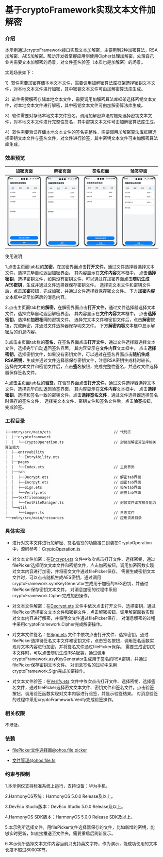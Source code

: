 # 基于cryptoFramework实现文本文件加解密

### 介绍
本示例通过cryptoFramework接口实现文本加解密，主要用到2种加密算法，RSA加解密、AES加解密。帮助开发者掌握应用侧使用Cipher处理加解密，处理自己业务需要文本加解密的场景，对文件签名验签（本质也是加解密）的场景。

实现场景如下：

1）软件需要加密存储本地文本文件，需要调用加解密算法库框架选择密钥文本文件，对本地文本文件进行加密，其中密钥文本文件可由加解密算法库生成。

2）软件需要解密存储本地文本文件，需要调用加解密算法库框架选择密钥文本文件，对本地文本文件进行解密，其中密钥文本文件可由加解密算法库生成。

3）软件需要对存储本地文本文件签名，调用加解密算法库框架选择密钥文本文件，对本地文本文件进行完整性签名，其中密钥文本文件可由加解密算法库生成。

4）软件需要验证存储本地文本文件的签名完整性，需要调用加解密算法库框架选择密钥文本文件与签名文件，对文件进行验签，其中密钥文本文件可由加解密算法库生成。

### 效果预览

| 加密页面                                | 解密页面                                 | 签名页面                              | 验签界面                                |
|-------------------------------------|--------------------------------------|-----------------------------------|-------------------------------------|
| ![](screenshots/device/encrypt.png) | ![](screenshots/device/decrypt.png) | ![](screenshots/device/sign.png) | ![](screenshots/device/verify.png) |

使用说明

1.点击主页面tab栏的**加密**，在加密界面点击**打开文件**，通过文件选择器选择文本文件，选择完毕自动返回加密界面，
其内容显示在**文件内容**文本框中，
点击**选择密钥**，选择密钥文件，如果没有密钥文件，可以通过在加密界面点击**随机生成AES密钥**，生成并通过文件选择器保存密钥文件。
选择完文本文件和密钥文件后，点击**加密**按钮，完成加密，并通过文件选择器保存密文文件。
下方**加密内容**文本框中显示加密后的消息内容。

2.点击主页面tab栏的**解密**，在解密界面点击**打开文件**，通过文件选择器选择文本文件，选择完毕自动返回解密界面，
其内容显示在**文件内容**文本框中，
点击**选择密钥**，选择和**加密相同**的密钥文件。
选择完文本文件和密钥文件后，点击**解密**按钮，完成解密，并通过文件选择器保存明文文件。
下方**解密内容**文本框中显示解密后的消息内容。

3.点击主页面tab栏的**签名**，在签名界面点击**打开文件**，通过文件选择器选择文本文件，选择完毕自动返回签名界面，
其内容显示在**文件内容**文本框中，
点击**选择密钥**，选择密钥文件，如果没有密钥文件，可以通过在签名界面点击**随机生成RSA密钥**，生成并通过文件选择器保存密钥文件，注意RSA密钥生成耗时较长。
选择完文本文件和密钥文件后，点击**签名**按钮，完成完整性签名，并通过文件选择器保存签名文件。

4.点击主页面tab栏的**验签**，在验签界面点击**打开文件**，通过文件选择器选择文本文件，选择完毕自动返回验签界面，
其内容显示在**文件内容**文本框中，
点击**选择密钥**，选择和签名一致的密钥文件。点击**选择签名文件**，通过文件选择器选择签名时保存的签名文件，
选择完文本文件、密钥文件和签名文件后，点击**验签**按钮，完成验签。

### 工程目录

```
├──entry/src/main/ets                             // 代码区
│  ├──cryptoframework
│  │  └──CryptoOperation.ts                       // 封装加解密算法库相关算法能力
│  ├──entryability
│  │  └──EntryAbility.ets       
│  ├──pages
│  │  └──Index.ets                                // 主页界面
│  ├──tab
│  │  ├──Decrypt.ets                              // 解密tab界面
│  │  ├──Encrpyt.ets                              // 加密tab界面
│  │  ├──Sign.ets                                 // 签名tab界面
│  │  └──Verify.ets                               // 验签tab界面
│  ├──textfilemanager
│  │  └──TextFileManager.ts                       // 封装文件读写相关能力
│  └──util
│     └──Logger.ts                                // 日志文件
└──entry/src/main/resources                       // 应用资源目录
```

### 具体实现

* 进行对文本文件进行加解密、签名验签的功能接口封装在CryptoOperation中，源码参考：[CryptoOperation.ts](entry/src/main/ets/cryptoframework/CryptoOperation.ts)

* 对文本文件加密：在[Encrypt.ets](entry/src/main/ets/tab/Encrypt.ets)
  文件中依次点击打开文件、选择密钥，通过filePicker选择明文文本文件和密钥文件，点击加密按钮，调用加密函数实现对文本内容进行加密，并将密文文件通过filePicker保存。
  需要生成密钥文本文件时，可以点击随机生成AES密钥，通过调用cryptoFramework.symKeyGenerator生成用于加密的AES密钥，并通过filePicker保存密钥文本文件。
  对消息加密的过程中采用cryptoFramework.Cipher完成加密操作。
* 对文本文件解密：在[Decrypt.ets](entry/src/main/ets/tab/Decrypt.ets)
  文件中依次点击打开文件、选择密钥，通过filePicker选择密文文本文件和密钥文件，点击解密按钮，调用解密函数实现对文本内容进行解密，并将明文文件通过filePicker保存。
  对消息解密的过程中采用cryptoFramework.Cipher完成解密操作。
* 对文本文件签名：在[Sign.ets](entry/src/main/ets/tab/Sign.ets)
  文件中依次点击打开文件、选择密钥，通过filePicker选择待签名文本文件和密钥文件，点击签名按钮，调用签名函数实现对文本内容进行加密，并将签名文件通过filePicker保存。
  需要生成密钥文本文件时，可以点击随机生成RSA密钥，通过调用cryptoFramework.asyKeyGenerator生成用于签名的RSA密钥，并通过filePicker保存密钥文本文件。
  对消息签名的过程中采用cryptoFramework.Sign完成加密操作。
* 对文本文件验签：在[Verify.ets](entry/src/main/ets/tab/Verify.ets)
  文件中依次点击打开文件、选择密钥、选择签名文件，通过filePicker选择密文文本文件、密钥文件和签名文件，点击验签按钮，调用验签函数实现对文本内容进行验签，并显示验签结果。
  对消息验签的过程中采用cryptoFramework.Verify完成验签操作。

### 相关权限

不涉及。

### 依赖

* filePicker文件选择器@ohos.file.picker

* 文件管理@ohos.file.fs

### 约束与限制

1.本示例仅支持标准系统上运行，支持设备：华为手机。

2.HarmonyOS系统：HarmonyOS 5.0.0 Release及以上。

3.DevEco Studio版本：DevEco Studio 5.0.0 Release及以上。

4.HarmonyOS SDK版本：HarmonyOS 5.0.0 Release SDK及以上。

5.本示例所选择文件，用filePicker文件选择器保存的文件，比如新增的密钥，能够实时更新，如直接推送至文件夹，需要重启后刷新显示。

6.本示例所选择文本文件内容当前只支持英文字符，作为演示，能成功使用的文本长度不超过8000字节。